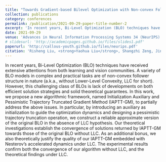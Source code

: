 ```yaml
---
title: "Towards Gradient-based Bilevel Optimization with Non-convex Followers and Beyonds"
collection: publications
category: conferences
permalink: /publication/2021-09-29-paper-title-number-2
excerpt: 'In recent years, Bi-Level Optimization (BLO) techniques have received extensive attentions from both learning and vision communities. A variety of BLO models in complex and practical tasks are of non-convex follower structure in nature (a.k.a., without Lower-Level Convexity, LLC for short). ...'
date: 2021-09-29
venue: 'Advances in Neural Information Processing Systems 34 (NeurIPS)'
# slidesurl: 'http://academicpages.github.io/files/slides1.pdf'
paperurl: 'http://callous-youth.github.io/files/neurips.pdf'
citation: 'Risheng Liu, <strong>Yaohua Liu</strong>, Shangzhi Zeng, Jin Zhang. Towards Gradient-based Bilevel Optimization with Non-convex Followers and Beyond[C]. Advances in Neural Information Processing Systems (NeurIPS), 2021, <span style="color: red;"><strong>Spotlight</strong></span>, <span style="color: red;"><strong>Acceptance Rate ≤ 3% </strong></span>.'
---
```


In recent years, Bi-Level Optimization (BLO) techniques have received extensive attentions from both learning and vision communities. A variety of BLO models in complex and practical tasks are of non-convex follower structure in nature (a.k.a., without Lower-Level Convexity, LLC for short). However, this challenging class of BLOs is lack of developments on both efficient solution strategies and solid theoretical guarantees. In this work, we propose a new algorithmic framework, named Initialization Auxiliary and Pessimistic Trajectory Truncated Gradient Method (IAPTT-GM), to partially address the above issues. In particular, by introducing an auxiliary as initialization to guide the optimization dynamics and designing a pessimistic trajectory truncation operation, we construct a reliable approximate version of the original BLO in the absence of LLC hypothesis. Our theoretical investigations establish the convergence of solutions returned by IAPTT-GM towards those of the original BLO without LLC. As an additional bonus, we also theoretically justify the quality of our IAPTT-GM embedded with Nesterov’s accelerated dynamics under LLC. The experimental results confirm both the convergence of our algorithm without LLC, and the theoretical findings under LLC.